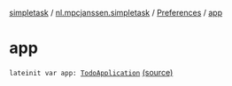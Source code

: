 [simpletask](../../index.md) / [nl.mpcjanssen.simpletask](../index.md) / [Preferences](index.md) / [app](.)

# app

`lateinit var app: `[`TodoApplication`](../-todo-application/index.md) [(source)](https://github.com/mpcjanssen/simpletask-android/blob/master/src/main/java/nl/mpcjanssen/simpletask/Preferences.kt#L48)